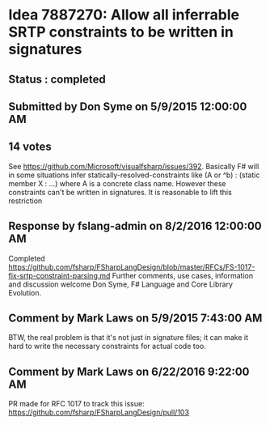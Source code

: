 # Idea 7887270: Allow all inferrable SRTP constraints to be written in signatures #

## Status : completed

## Submitted by Don Syme on 5/9/2015 12:00:00 AM

## 14 votes

See https://github.com/Microsoft/visualfsharp/issues/392. Basically F# will in some situations infer statically-resolved-constraints like
(A or ^b) : (static member X : ...)
where A is a concrete class name. However these constraints can't be written in signatures. It is reasonable to lift this restriction

## Response by fslang-admin on 8/2/2016 12:00:00 AM

Completed https://github.com/fsharp/FSharpLangDesign/blob/master/RFCs/FS-1017-fix-srtp-constraint-parsing.md
Further comments, use cases, information and discussion welcome
Don Syme, F# Language and Core Library Evolution.


## Comment by Mark Laws on 5/9/2015 7:43:00 AM

BTW, the real problem is that it's not just in signature files; it can make it hard to write the necessary constraints for actual code too.

## Comment by Mark Laws on 6/22/2016 9:22:00 AM

PR made for RFC 1017 to track this issue: https://github.com/fsharp/FSharpLangDesign/pull/103
